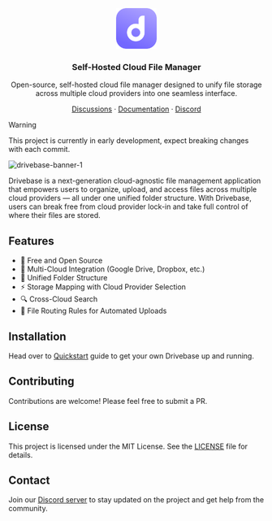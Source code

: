 <p align="center">
  <a href="https://github.com/drivebase/drivebase">
    <img src="./drivebase.svg" width="80px" alt="Drivebase Logo" />
  </a>
</p>

<h3 align="center">
  Self-Hosted Cloud File Manager
</h3>
<p align="center">
Open-source, self-hosted cloud file manager designed to unify file storage across multiple cloud providers into one seamless interface.
</p>

<p align="center"><a href="https://github.com/drivebase/drivebase/discussions">Discussions</a> · <a href="https://drivebase.github.io/docs">Documentation</a> · <a href="https://discord.gg/3kUSy2d">Discord</a></p>

> [!WARNING]
> This project is currently in early development, expect breaking changes with each commit.

![drivebase-banner-1](https://github.com/user-attachments/assets/fbac28ab-02ae-4077-af79-06ee938ce08b)

Drivebase is a next-generation cloud-agnostic file management application that empowers users to organize, upload, and access files across multiple cloud providers — all under one unified folder structure. With Drivebase, users can break free from cloud provider lock-in and take full control of where their files are stored.

## Features
- 💪 Free and Open Source
- 🔗 Multi-Cloud Integration (Google Drive, Dropbox, etc.)
- 📂 Unified Folder Structure
- ⚡ Storage Mapping with Cloud Provider Selection
- 🔍 Cross-Cloud Search
- 🔁 File Routing Rules for Automated Uploads

## Installation

Head over to [Quickstart](https://drivebase.github.io/docs/quickstart.html) guide to get your own Drivebase up and running.

## Contributing

Contributions are welcome! Please feel free to submit a PR.

## License

This project is licensed under the MIT License. See the [LICENSE](LICENSE) file for details.

## Contact

Join our [Discord server](https://discord.gg/3kUSy2d) to stay updated on the project and get help from the community.
